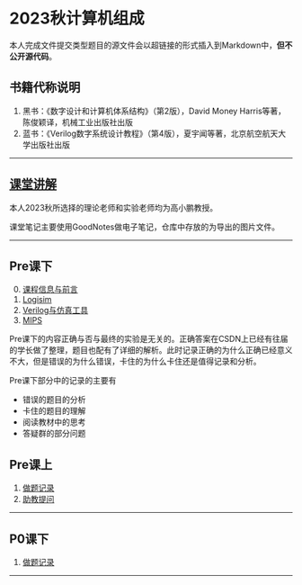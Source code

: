# 2023秋计算机组成

本人完成文件提交类型题目的源文件会以超链接的形式插入到Markdown中，**但不公开源代码**。

## 书籍代称说明
1. 黑书：《数字设计和计算机体系结构》（第2版），David Money Harris等著，陈俊颖译，机械工业出版社出版
2. 蓝书：《Verilog数字系统设计教程》（第4版），夏宇闻等著，北京航空航天大学出版社出版

------

## [课堂讲解](./0.课堂讲解)

本人2023秋所选择的理论老师和实验老师均为高小鹏教授。

课堂笔记主要使用GoodNotes做电子笔记，仓库中存放的为导出的图片文件。

------

## Pre课下

0. [课程信息与前言](./1.Pre课下/0.课程信息与前言.md)
1. [Logisim](./1.Pre课下/1.Logisim.md)
2. [Verilog与仿真工具](./1.Pre课下/2.Verilog与仿真工具.md)
3. [MIPS](./1.Pre课下/3.MIPS.md)

Pre课下的内容正确与否与最终的实验是无关的。正确答案在CSDN上已经有往届的学长做了整理，题目也配有了详细的解析。此时记录正确的为什么正确已经意义不大，但是错误的为什么错误，卡住的为什么卡住还是值得记录和分析。

Pre课下部分中的记录的主要有
- 错误的题目的分析
- 卡住的题目的理解
- 阅读教材中的思考
- 答疑群的部分问题

## Pre课上

1. [做题记录](./2.Pre课上/1.做题记录.md)
2. [助教提问](./2.Pre课上/2.助教提问.md)

------

## P0课下

1. [做题记录](3.P0课下/3.做题记录.md)

------
